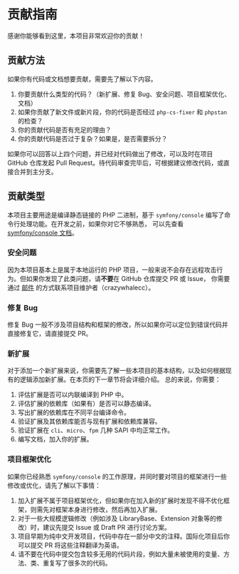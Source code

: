 # 贡献指南

感谢你能够看到这里，本项目非常欢迎你的贡献！

## 贡献方法

如果你有代码或文档想要贡献，需要先了解以下内容。

1. 你要贡献什么类型的代码？（新扩展、修复 Bug、安全问题、项目框架优化、文档）
2. 如果你贡献了新文件或新片段，你的代码是否经过 `php-cs-fixer` 和 `phpstan` 的检查？
3. 你的贡献代码是否有充足的理由？
4. 你的贡献代码是否过于复杂？如果是，是否需要拆分？

如果你可以回答以上四个问题，并已经对代码做出了修改，可以及时在项目 GitHub 仓库发起 Pull Request。待代码审查完毕后，可根据建议修改代码，或直接合并到主分支。

## 贡献类型

本项目主要用途是编译静态链接的 PHP 二进制，基于 `symfony/console` 编写了命令行处理功能。在开发之前，如果你对它不够熟悉，
可以先查看 [symfony/console 文档](https://symfony.com/doc/current/components/console.html)。

### 安全问题

因为本项目基本上是属于本地运行的 PHP 项目，一般来说不会存在远程攻击行为。但如果你发现了此类问题，请**不要**在 GitHub 仓库提交 PR 或 Issue，
你需要通过 [邮件](mailto:admin@zhamao.me) 的方式联系项目维护者（crazywhalecc）。

### 修复 Bug

修复 Bug 一般不涉及项目结构和框架的修改，所以如果你可以定位到错误代码并直接修复它，请直接提交 PR。

### 新扩展

对于添加一个新扩展来说，你需要先了解一些本项目的基本结构，以及如何根据现有的逻辑添加新扩展。在本页的下一章节将会详细介绍。
总的来说，你需要：

1. 评估扩展是否可以内联编译到 PHP 中。
2. 评估扩展的依赖库（如果有）是否可以静态编译。
3. 写出扩展的依赖库在不同平台编译命令。
4. 验证扩展及其依赖库能否与现有扩展和依赖库兼容。
5. 验证扩展在 `cli`、`micro`、`fpm` 几种 SAPI 中均正常工作。
6. 编写文档，加入你的扩展。

### 项目框架优化

如果你已经熟悉 `symfony/console` 的工作原理，并同时要对项目的框架进行一些修改或优化，请先了解以下事情：

1. 加入扩展不属于项目框架优化，但如果你在加入新的扩展时发现不得不优化框架，则需先对框架本身进行修改，然后再加入扩展。
2. 对于一些大规模逻辑修改（例如涉及 LibraryBase、Extension 对象等的修改）时，建议先提交 Issue 或 Draft PR 进行讨论方案。
3. 项目早期为纯中文开发项目，代码中存在一部分中文的注释。国际化项目后你可以提交 PR 将这些注释翻译为英语。
4. 请不要在代码中提交包含较多无用的代码片段，例如大量未被使用的变量、方法、类、重复写了很多次的代码。

